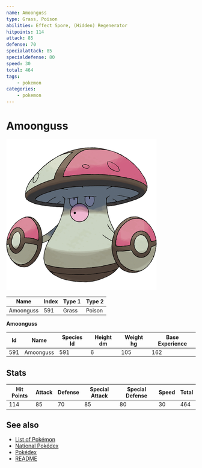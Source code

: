 ```yaml
---
name: Amoonguss
type: Grass, Poison
abilities: Effect Spore, (Hidden) Regenerator
hitpoints: 114
attack: 85
defense: 70
specialattack: 85
specialdefense: 80
speed: 30
total: 464
tags:
    - pokemon
categories:
    - pokemon
---
```


# Amoonguss


![Amoonguss](images/591.png)

| **Name** | **Index** | **Type 1** | **Type 2** |
|----|----|----|----|
| Amoonguss | 591 | Grass | Poison  |

**Amoonguss** 




| **Id** | **Name** | **Species Id** | **Height dm** | **Weight hg** | **Base Experience** |
|--------|----------|----------------|------------|------------|---------------------|
| 591 | Amoonguss | 591 | 6 | 105 | 162 |



## Stats

| **Hit Points** | **Attack** | **Defense** | **Special Attack** | **Special Defense** | **Speed** | **Total** |
|----------------|------------|-------------|--------------------|---------------------|-----------|-----------|
| 114 | 85 | 70 | 85 | 80 | 30 | 464 |

## See also

- [List of Pokémon](../pokemon.md)
- [National Pokédex](../national_pokedex.md)
- [Pokédex](../pokedex.md)
- [README](../README.md)
